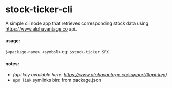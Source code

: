 # stock-ticker-cli
A simple cli node app that retrieves corresponding stock data using https://www.alphavantage.co api.

#### usage:
`$<package-name> <symbol>`
eg: `$stock-ticker SPX`

#### notes:
- *(api key available here: https://www.alphavantage.co/support/#api-key)*
- `npm link` symlinks bin: <cmd> from package.json

